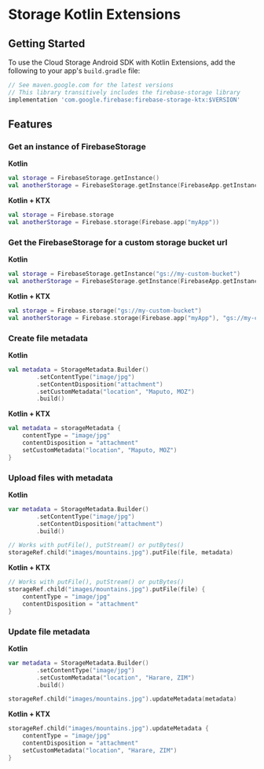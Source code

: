 # Storage Kotlin Extensions

## Getting Started

To use the Cloud Storage Android SDK with Kotlin Extensions, add the following
to your app's `build.gradle` file:

```groovy
// See maven.google.com for the latest versions
// This library transitively includes the firebase-storage library
implementation 'com.google.firebase:firebase-storage-ktx:$VERSION'
```

## Features

### Get an instance of FirebaseStorage

**Kotlin**
```kotlin
val storage = FirebaseStorage.getInstance()
val anotherStorage = FirebaseStorage.getInstance(FirebaseApp.getInstance("myApp"))
```

**Kotlin + KTX**
```kotlin
val storage = Firebase.storage
val anotherStorage = Firebase.storage(Firebase.app("myApp"))
```

### Get the FirebaseStorage for a custom storage bucket url

**Kotlin**
```kotlin
val storage = FirebaseStorage.getInstance("gs://my-custom-bucket")
val anotherStorage = FirebaseStorage.getInstance(FirebaseApp.getInstance("myApp"), "gs://my-custom-bucket")
```

**Kotlin + KTX**
```kotlin
val storage = Firebase.storage("gs://my-custom-bucket")
val anotherStorage = Firebase.storage(Firebase.app("myApp"), "gs://my-custom-bucket")
```

### Create file metadata

**Kotlin**
```kotlin
val metadata = StorageMetadata.Builder()
        .setContentType("image/jpg")
        .setContentDisposition("attachment")
        .setCustomMetadata("location", "Maputo, MOZ")
        .build()
```

**Kotlin + KTX**
```kotlin
val metadata = storageMetadata {
    contentType = "image/jpg"
    contentDisposition = "attachment"
    setCustomMetadata("location", "Maputo, MOZ")
}
```

### Upload files with metadata

**Kotlin**
```kotlin
var metadata = StorageMetadata.Builder()
        .setContentType("image/jpg")
        .setContentDisposition("attachment")
        .build()

// Works with putFile(), putStream() or putBytes()
storageRef.child("images/mountains.jpg").putFile(file, metadata)
```

**Kotlin + KTX**
```kotlin
// Works with putFile(), putStream() or putBytes()
storageRef.child("images/mountains.jpg").putFile(file) {
    contentType = "image/jpg"
    contentDisposition = "attachment"
}
```

### Update file metadata

**Kotlin**
```kotlin
var metadata = StorageMetadata.Builder()
        .setContentType("image/jpg")
        .setCustomMetadata("location", "Harare, ZIM")
        .build()

storageRef.child("images/mountains.jpg").updateMetadata(metadata)
```

**Kotlin + KTX**
```kotlin
storageRef.child("images/mountains.jpg").updateMetadata {
    contentType = "image/jpg"
    contentDisposition = "attachment"
    setCustomMetadata("location", "Harare, ZIM")
}
```